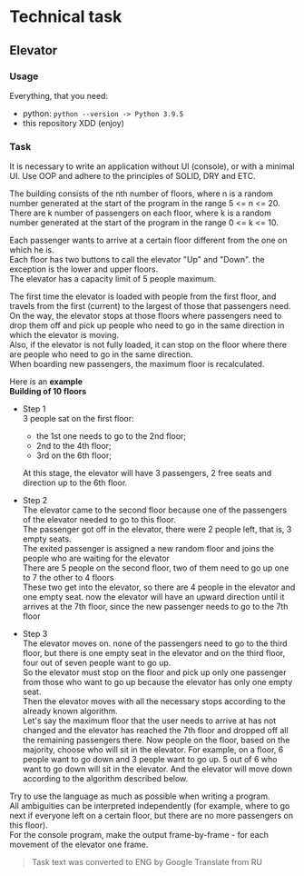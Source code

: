 # Technical task

## Elevator

### Usage

Everything, that you need:
- python: `python --version -> Python 3.9.5`
- this repository XDD (enjoy)

### Task

It is necessary to write an application without UI (console), or with a minimal UI.
Use OOP and adhere to the principles of SOLID, DRY and ETC.  
  
The building consists of the nth number of floors, where n is a random number generated at the start of the program in the range 5 <= n <= 20.  
There are k number of passengers on each floor, where k is a random number generated at the start of the program in the range 0 <= k <= 10.  

Each passenger wants to arrive at a certain floor different from the one on which he is.  
Each floor has two buttons to call the elevator "Up" and "Down". the exception is the lower and upper floors.  
The elevator has a capacity limit of 5 people maximum.  
  
  
The first time the elevator is loaded with people from the first floor, and travels from the first (current) to the largest of those that passengers need.  
On the way, the elevator stops at those floors where passengers need to drop them off and pick up people who need to go in the same direction in which the elevator is moving.  
Also, if the elevator is not fully loaded, it can stop on the floor where there are people who need to go in the same direction.  
When boarding new passengers, the maximum floor is recalculated.  
  
  
Here is an **example**  
**Building of 10 floors**  
- Step 1  
3 people sat on the first floor:  
  - the 1st one needs to go to the 2nd floor;  
  - 2nd to the 4th floor;  
  - 3rd on the 6th floor;

  At this stage, the elevator will have 3 passengers, 2 free seats and direction up to the 6th floor.
- Step 2  
The elevator came to the second floor because one of the passengers of the elevator needed to go to this floor.  
The passenger got off in the elevator, there were 2 people left, that is, 3 empty seats.  
The exited passenger is assigned a new random floor and joins the people who are waiting for the elevator  
There are 5 people on the second floor, two of them need to go up one to 7 the other to 4 floors  
These two get into the elevator, so there are 4 people in the elevator and one empty seat. now the elevator will have an upward direction until it arrives at the 7th floor, since the new passenger needs to go to the 7th floor  
- Step 3  
The elevator moves on. none of the passengers need to go to the third floor, but there is one empty seat in the elevator and on the third floor, four out of seven people want to go up.  
So the elevator must stop on the floor and pick up only one passenger from those who want to go up because the elevator has only one empty seat.  
Then the elevator moves with all the necessary stops according to the already known algorithm.  
Let's say the maximum floor that the user needs to arrive at has not changed and the elevator has reached the 7th floor and dropped off all the remaining passengers there. 
Now people on the floor, based on the majority, choose who will sit in the elevator. 
For example, on a floor, 6 people want to go down and 3 people want to go up. 5 out of 6 who want to go down will sit in the elevator. And the elevator will move down according to the algorithm described below.
  

  
Try to use the language as much as possible when writing a program.  
All ambiguities can be interpreted independently (for example, where to go next if everyone left on a certain floor, but there are no more passengers on this floor).  
For the console program, make the output frame-by-frame - for each movement of the elevator one frame.  

> Task text was converted to ENG by Google Translate from RU
